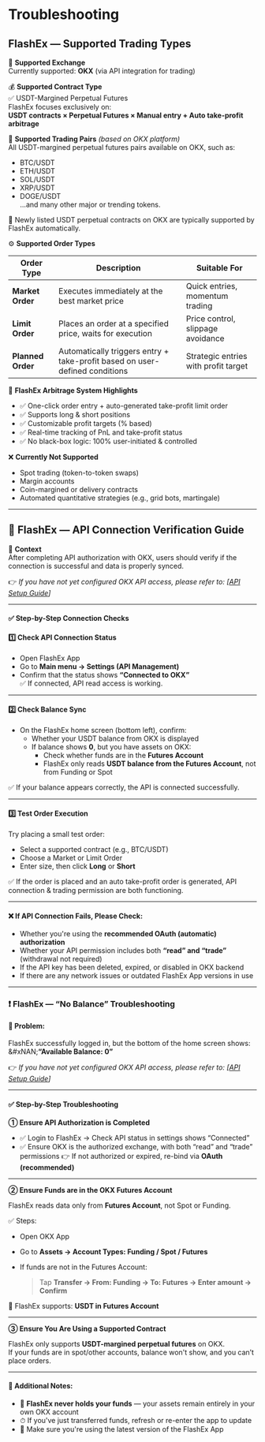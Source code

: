 # Troubleshooting

## FlashEx — Supported Trading Types

🎯 **Supported Exchange**\
Currently supported: **OKX** (via API integration for trading)

💰 **Supported Contract Type**\
✅ USDT-Margined Perpetual Futures\
FlashEx focuses exclusively on:\
**USDT contracts × Perpetual Futures × Manual entry + Auto take-profit arbitrage**

🔄 **Supported Trading Pairs** _(based on OKX platform)_\
All USDT-margined perpetual futures pairs available on OKX, such as:

* BTC/USDT
* ETH/USDT
* SOL/USDT
* XRP/USDT
* DOGE/USDT\
  ...and many other major or trending tokens.

📌 Newly listed USDT perpetual contracts on OKX are typically supported by FlashEx automatically.

⚙️ **Supported Order Types**

| Order Type        | Description                                                                 | Suitable For                         |
| ----------------- | --------------------------------------------------------------------------- | ------------------------------------ |
| **Market Order**  | Executes immediately at the best market price                               | Quick entries, momentum trading      |
| **Limit Order**   | Places an order at a specified price, waits for execution                   | Price control, slippage avoidance    |
| **Planned Order** | Automatically triggers entry + take-profit based on user-defined conditions | Strategic entries with profit target |

🧠 **FlashEx Arbitrage System Highlights**

* ✅ One-click order entry + auto-generated take-profit limit order
* ✅ Supports long & short positions
* ✅ Customizable profit targets (% based)
* ✅ Real-time tracking of PnL and take-profit status
* ✅ No black-box logic: 100% user-initiated & controlled

❌ **Currently Not Supported**

* Spot trading (token-to-token swaps)
* Margin accounts
* Coin-margined or delivery contracts
* Automated quantitative strategies (e.g., grid bots, martingale)

***

## 🔎 FlashEx — API Connection Verification Guide

📌 **Context**\
After completing API authorization with OKX, users should verify if the connection is successful and data is properly synced.

👉 _If you have not yet configured OKX API access, please refer to: \[_[_API Setup Guide_](api-configuration.md)_]_

***

#### ✅ Step-by-Step Connection Checks

#### 1️⃣ **Check API Connection Status**

* Open FlashEx App
* Go to **Main menu → Settings (API Management)**
* Confirm that the status shows **“Connected to OKX”**\
  ✅ If connected, API read access is working.

***

#### 2️⃣ **Check Balance Sync**

* On the FlashEx home screen (bottom left), confirm:
  * Whether your USDT balance from OKX is displayed
  * If balance shows **0**, but you have assets on OKX:
    * Check whether funds are in the **Futures Account**
    * FlashEx only reads **USDT balance from the Futures Account**, not from Funding or Spot

✅ If your balance appears correctly, the API is connected successfully.

***

#### 3️⃣ **Test Order Execution**

Try placing a small test order:

* Select a supported contract (e.g., BTC/USDT)
* Choose a Market or Limit Order
* Enter size, then click **Long** or **Short**

✅ If the order is placed and an auto take-profit order is generated, API connection & trading permission are both functioning.

***

#### ❌ If API Connection Fails, Please Check:

* Whether you're using the **recommended OAuth (automatic) authorization**
* Whether your API permission includes both **“read” and “trade”** (withdrawal not required)
* If the API key has been deleted, expired, or disabled in OKX backend
* If there are any network issues or outdated FlashEx App versions in use

***

### ❗ FlashEx — “No Balance” Troubleshooting

#### 📍 Problem:

FlashEx successfully logged in, but the bottom of the home screen shows:\
&#xNAN;**“Available Balance: 0”**

👉 _If you have not yet configured OKX API access, please refer to: \[_[_API Setup Guide_](api-configuration.md)_]_

***

#### ✅ Step-by-Step Troubleshooting

**① Ensure API Authorization is Completed**

* ✅ Login to FlashEx → Check API status in settings shows “Connected”
* ✅ Ensure OKX is the authorized exchange, with both “read” and “trade” permissions 👉 If not authorized or expired, re-bind via **OAuth (recommended)**

***

**② Ensure Funds are in the OKX Futures Account**

FlashEx reads data only from **Futures Account**, not Spot or Funding.

✅ Steps:

* Open OKX App
* Go to **Assets → Account Types: Funding / Spot / Futures**
*   If funds are not in the Futures Account:

    > Tap **Transfer → From: Funding → To: Futures → Enter amount → Confirm**

📌 FlashEx supports: **USDT in Futures Account**

***

**③ Ensure You Are Using a Supported Contract**

FlashEx only supports **USDT-margined perpetual futures** on OKX.\
If your funds are in spot/other accounts, balance won't show, and you can’t place orders.

***

#### 🚨 Additional Notes:

* 📌 **FlashEx never holds your funds** — your assets remain entirely in your own OKX account
* ⏱ If you've just transferred funds, refresh or re-enter the app to update
* 📲 Make sure you're using the latest version of the FlashEx App
